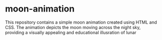 # moon-animation
This repository contains a simple moon animation created using HTML and CSS. The animation depicts the moon moving across the night sky, providing a visually appealing and educational illusration of lunar
